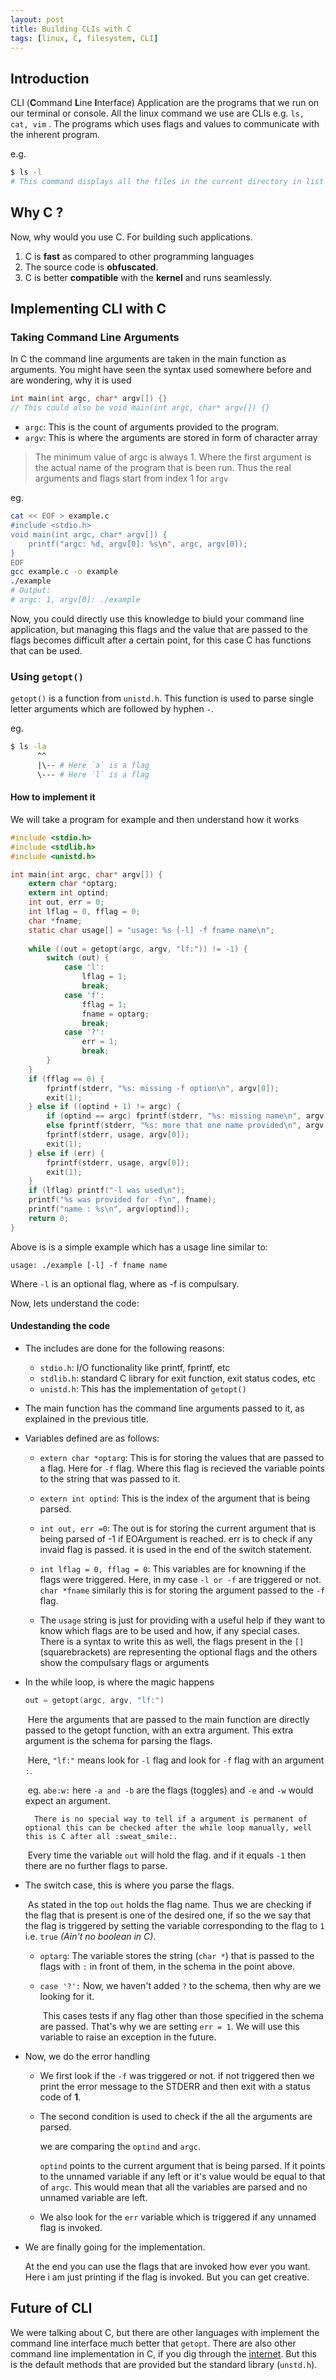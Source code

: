 ```yaml
---
layout: post
title: Building CLIs with C
tags: [linux, C, filesystem, CLI]
---
```


## Introduction

CLI (**C**ommand **L**ine **I**nterface) Application are the programs that we run on our terminal or console. All the linux command we use are CLIs e.g. `ls, cat, vim` . The programs which uses flags and values to communicate with the inherent program.

e.g.

```bash
$ ls -l
# This command displays all the files in the current directory in list format (-l : for list format)
```

## Why C ?

Now, why would you use C. For building such applications.

1. C is **fast** as compared to other programming languages
2. The source code is **obfuscated**.
3. C is better **compatible** with the **kernel** and runs seamlessly.

## Implementing CLI with C

### Taking Command Line Arguments

In C the command line arguments are taken in the main function as arguments. You might have seen the syntax used somewhere before and are wondering, why it is used

```c
int main(int argc, char* argv[]) {}
// This could also be void main(int argc, char* argv[]) {}
```

- `argc`: This is the count of arguments provided to the program.
- `argv`: This is where the arguments are stored in form of character array

> The minimum value of argc is always 1. Where the first argument is the actual name of the program that is been run. Thus the real arguments and flags start from index 1 for `argv`

eg.

```bash
cat << EOF > example.c
#include <stdio.h>
void main(int argc, char* argv[]) {
	printf("argc: %d, argv[0]: %s\n", argc, argv[0]);
}
EOF
gcc example.c -o example
./example
# Output: 
# argc: 1, argv[0]: ./example
```

Now, you could directly use this knowledge to biuld your command line application, but managing this flags and the value that are passed to the flags becomes difficult after a certain point, for this case C has functions that can be used.

### Using `getopt()`

`getopt()` is a function from `unistd.h`. This function is used to parse single letter arguments which are followed by hyphen `-`.

eg.

```bash
$ ls -la
	  ^^
	  |\-- # Here `a` is a flag
	  \--- # Here `l` is a flag
```

#### How to implement it

We will take a program for example and then understand how it works

```c
#include <stdio.h>
#include <stdlib.h>
#include <unistd.h>

int main(int argc, char* argv[]) {
    extern char *optarg;
    extern int optind;
    int out, err = 0;
    int lflag = 0, fflag = 0;
    char *fname;
    static char usage[] = "usage: %s [-l] -f fname name\n";
    
    while ((out = getopt(argc, argv, "lf:")) != -1) {
        switch (out) {
            case 'l':
                lflag = 1;
                break;
            case 'f':
                fflag = 1;
                fname = optarg;
                break;
            case '?':
                err = 1;
                break;
        }
    }
    if (fflag == 0) {
        fprintf(stderr, "%s: missing -f option\n", argv[0]);
        exit(1);
    } else if ((optind + 1) != argc) {
        if (optind == argc) fprintf(stderr, "%s: missing name\n", argv[0]);
        else fprintf(stderr, "%s: more that one name provided\n", argv[0]);
        fprintf(stderr, usage, argv[0]);
        exit(1);
    } else if (err) {
        fprintf(stderr, usage, argv[0]);
        exit(1);
    }
    if (lflag) printf("-l was used\n");
    printf("%s was provided for -f\n", fname);
    printf("name : %s\n", argv[optind]);
    return 0;
}
```

Above is is a simple example which has a usage line similar to:

`usage: ./example [-l] -f fname name`

Where `-l` is an optional flag, where as -f is compulsary.

Now, lets understand the code:

#### Undestanding the code

- The includes are done for the following reasons:

    - `stdio.h`: I/O functionality like printf, fprintf, etc
    - `stdlib.h`: standard C library for exit function, exit status codes, etc
    - `unistd.h`: This has the implementation of `getopt()`

- The main function has the command line arguments passed to it, as explained in the previous title.

- Variables defined are as follows:

    - `extern char *optarg`: This is for storing the values that are passed to a flag. Here for `-f` flag. Where this flag is recieved the variable points to the string that was passed to it.

    

    - `extern int optind`: This is the index of the argument that is being parsed.

    

    - `int out, err =0`: The out is for storing the current argument that is being parsed of -1 if EOArgument is reached. err is to check if any invaid flag is passed. it is used in the end of the switch statement.

    

    - `int lflag = 0, fflag = 0`: This variables are for knowning if the flags were triggered. Here, in my case `-l or -f` are triggered or not. `char *fname` similarly this is for storing the argument passed to the `-f` flag.
    - The `usage`  string is just for providing with a useful help if they want to know which flags are to be used and how, if any special cases. There is a syntax to write this as well, the flags present in the `[]` (squarebrackets) are representing the optional flags and the others show the compulsary flags or arguments

- In the while loop, is where the magic happens

    ```c
    out = getopt(argc, argv, "lf:")
    ```

    ​	Here the arguments that are passed to the main function are directly passed to the getopt 	function, with an extra argument. This extra argument is the schema for parsing the flags.

    ​	Here, `"lf:"` means look for `-l` flag and look for `-f` flag with an argument `:`.

    ​	eg. `abe:w:` here `-a and -b` are the flags (toggles) and `-e` and `-w` would expect an argument.

     	There is no special way to tell if a argument is permanent of optional this can be checked after the while loop manually, well this is C after all :sweat_smile:.

    ​	Every time the variable `out` will hold the flag. and if it equals `-1` then there are no further flags to parse.

    

- The switch case, this is where you parse the flags.

    ​	As stated in the top `out` holds the flag name. Thus we are checking if the flag that is present is one of the desired one, if so the we say that the flag is triggered by setting the variable corresponding to the flag to `1` i.e. `true` *(Ain't no boolean in C)*.

    - `optarg`: The variable stores the string (`char *`) that is passed to the flags with `:` in front of them, in the schema in the point above.

    - `case '?':` Now, we haven't added `?` to the schema, then why are we looking for it.

        ​	This cases tests if any flag other than those specified in the schema are passed. That's why we are setting `err = 1`. We will use this variable to raise an exception in the future.

- Now, we do the error handling

    - We first look if the `-f` was triggered or not. if not triggered then we print the error message to the STDERR and then exit with a status code of **1**.

    - The second condition is used to check if the all the arguments are parsed.

        we are comparing the `optind` and `argc`.

        `optind` points to the current argument that is being parsed. If it points to the unnamed variable if any left or it's value would be equal to that of `argc`. This would mean that all the variables are parsed and no unnamed variable are left.

    - We also look for the `err` variable which is triggered if any unnamed flag is invoked.

- We are finally going for the implementation.

    At the end you can use the flags that are invoked how ever you want. Here i am just printing if the flag is invoked. But you can get creative.

## Future of CLI

We were talking about C, but there are other languages with implement the command line interface much better that `getopt`. There are also other command line implementation in C, if you dig through the [internet](https://github.com/). But this is the default methods that are provided but the standard library (`unstd.h`).



